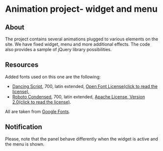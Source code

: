 # Animation project- widget and menu

## About

The project contains several animations plugged to various elements on the site. We have fixed widget, menu and more additional effects. The code also provides a sample of jQuery library possibilities.

## Resources

Added fonts used on this one are the following:
 - [Dancing Script](https://fonts.google.com/specimen/Dancing+Script), 700, latin extended, [Open Font License(click to read the license)](http://scripts.sil.org/cms/scripts/page.php?site_id=nrsi&id=OFL_web), 
 - [Roboto Condensed](https://fonts.google.com/specimen/Roboto+Condensed), 700, latin extended, [Apache License, Version 2.0(click to read the license)](http://www.apache.org/licenses/LICENSE-2.0).
 
All are taken from [Google Fonts](https://fonts.google.com/).

## Notification

Please, note that the panel behave differently when the widget is active and the menu is shown.
